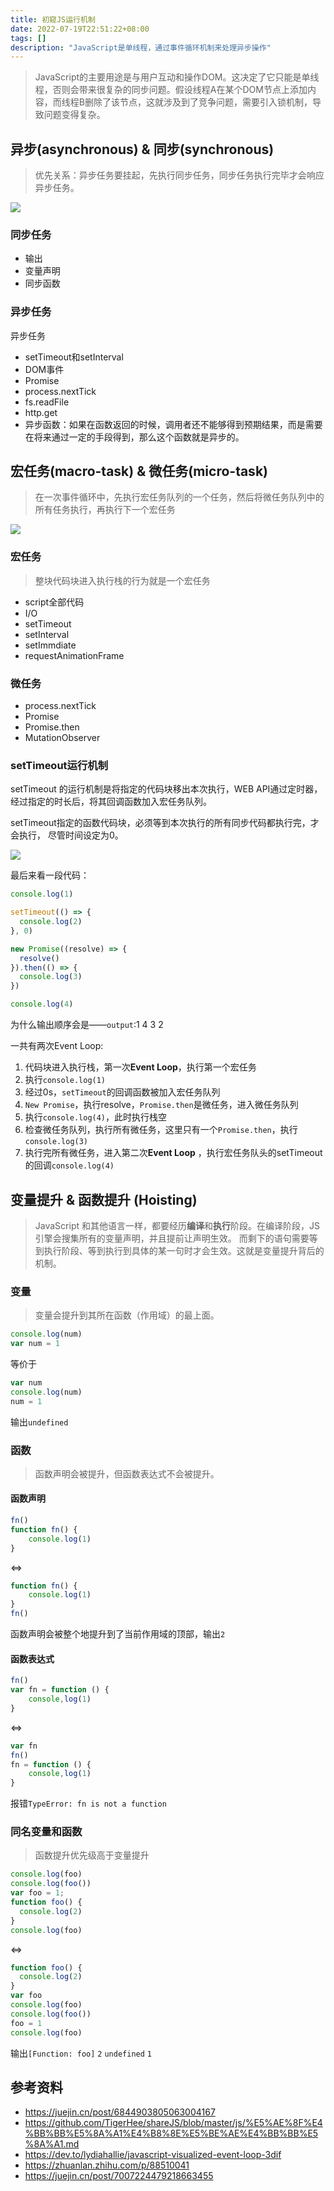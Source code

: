 ```yaml
---
title: 初窥JS运行机制
date: 2022-07-19T22:51:22+08:00
tags: []
description: "JavaScript是单线程，通过事件循环机制来处理异步操作"
---
```


>JavaScript的主要用途是与用户互动和操作DOM。这决定了它只能是单线程，否则会带来很复杂的同步问题。假设线程A在某个DOM节点上添加内容，而线程B删除了该节点，这就涉及到了竞争问题，需要引入锁机制，导致问题变得复杂。


## 异步(asynchronous) & 同步(synchronous) 


>优先关系：异步任务要挂起，先执行同步任务，同步任务执行完毕才会响应异步任务。

![](https://s2.loli.net/2022/07/20/wlOdJtpFgi51Wkr.png)



### 同步任务

- 输出
- 变量声明
- 同步函数


### 异步任务

异步任务
- setTimeout和setInterval
- DOM事件
- Promise
- process.nextTick
- fs.readFile
- http.get
- 异步函数：如果在函数返回的时候，调用者还不能够得到预期结果，而是需要在将来通过一定的手段得到，那么这个函数就是异步的。


## 宏任务(macro-task) & 微任务(micro-task)

>在一次事件循环中，先执行宏任务队列的一个任务，然后将微任务队列中的所有任务执行，再执行下一个宏任务

![](https://s2.loli.net/2022/07/19/DwlOqXyFNh6bsZK.png)


### 宏任务

>整块代码块进入执行栈的行为就是一个宏任务

- script全部代码
- I/O
- setTimeout
- setInterval
- setImmdiate
- requestAnimationFrame

### 微任务

- process.nextTick
- Promise
- Promise.then
- MutationObserver

### setTimeout运行机制

setTimeout 的运行机制是将指定的代码块移出本次执行，WEB API通过定时器，经过指定的时长后，将其回调函数加入宏任务队列。

setTimeout指定的函数代码块，必须等到本次执行的所有同步代码都执行完，才会执行， 尽管时间设定为0。

![](https://s2.loli.net/2022/07/19/MWQ3erwBVygsHLd.png)


最后来看一段代码：
```js
console.log(1)

setTimeout(() => {
  console.log(2)
}, 0)

new Promise((resolve) => {
  resolve()
}).then(() => {
  console.log(3)
})

console.log(4)
```

为什么输出顺序会是——`output`:1 4 3 2


一共有两次Event Loop:
1. 代码块进入执行栈，第一次**Event Loop**，执行第一个宏任务
2. 执行`console.log(1)`
3. 经过0s，`setTimeout`的回调函数被加入宏任务队列
4. `New Promise`，执行resolve，`Promise.then`是微任务，进入微任务队列
5. 执行`console.log(4)`，此时执行栈空
6. 检查微任务队列，执行所有微任务，这里只有一个`Promise.then`，执行`console.log(3)`
7. 执行完所有微任务，进入第二次**Event Loop** ，执行宏任务队头的setTimeout的回调`console.log(4)`




## 变量提升 & 函数提升 (Hoisting)

>JavaScript 和其他语言一样，都要经历**编译**和**执行**阶段。在编译阶段，JS 引擎会搜集所有的变量声明，并且提前让声明生效。
>而剩下的语句需要等到执行阶段、等到执行到具体的某一句时才会生效。这就是变量提升背后的机制。


### 变量

>变量会提升到其所在函数（作用域）的最上面。

```js
console.log(num) 
var num = 1
```

等价于

```js
var num
console.log(num)
num = 1
```

输出`undefined`

### 函数

>函数声明会被提升，但函数表达式不会被提升。

#### 函数声明

```js
fn()
function fn() {
	console.log(1)
}
```
<=>
```js
function fn() {
	console.log(1)
}
fn()
```

函数声明会被整个地提升到了当前作用域的顶部，输出`2`


#### 函数表达式

```js
fn()
var fn = function () {
	console,log(1)
}
```
<=>
```js
var fn
fn()
fn = function () {
	console,log(1)
}
```

报错`TypeError: fn is not a function`


### 同名变量和函数

>函数提升优先级高于变量提升

```js
console.log(foo)
console.log(foo())
var foo = 1;
function foo() {
  console.log(2)
}
console.log(foo)
```
<=>
```js
function foo() {
  console.log(2)
}
var foo
console.log(foo)
console.log(foo())
foo = 1
console.log(foo)
```

输出`[Function: foo]`  `2`  `undefined`  `1`


## 参考资料

- https://juejin.cn/post/6844903805063004167
- https://github.com/TigerHee/shareJS/blob/master/js/%E5%AE%8F%E4%BB%BB%E5%8A%A1%E4%B8%8E%E5%BE%AE%E4%BB%BB%E5%8A%A1.md
- https://dev.to/lydiahallie/javascript-visualized-event-loop-3dif
- https://zhuanlan.zhihu.com/p/88510041
- https://juejin.cn/post/7007224479218663455